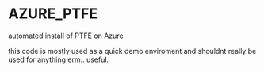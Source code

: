 # AZURE_PTFE
automated install of PTFE on Azure


this code is mostly used as a quick demo enviroment and shouldnt really be used for anything erm.. useful. 
